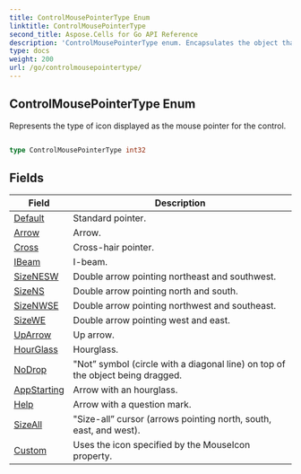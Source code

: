 ```yaml
---
title: ControlMousePointerType Enum 
linktitle: ControlMousePointerType
second_title: Aspose.Cells for Go API Reference
description: 'ControlMousePointerType enum. Encapsulates the object that represents controlmousepointertype in Go.'
type: docs
weight: 200
url: /go/controlmousepointertype/
---
```


## ControlMousePointerType Enum

Represents the type of icon displayed as the mouse pointer for the control.

```go

type ControlMousePointerType int32


```

## Fields

| Field | Description |
| --- | --- |
|[Default](./default/) | Standard pointer. | 
|[Arrow](./arrow/) | Arrow. | 
|[Cross](./cross/) | Cross-hair pointer. | 
|[IBeam](./ibeam/) | I-beam. | 
|[SizeNESW](./sizenesw/) | Double arrow pointing northeast and southwest. | 
|[SizeNS](./sizens/) | Double arrow pointing north and south. | 
|[SizeNWSE](./sizenwse/) | Double arrow pointing northwest and southeast. | 
|[SizeWE](./sizewe/) | Double arrow pointing west and east. | 
|[UpArrow](./uparrow/) | Up arrow. | 
|[HourGlass](./hourglass/) | Hourglass. | 
|[NoDrop](./nodrop/) | "Not” symbol (circle with a diagonal line) on top of the object being dragged. | 
|[AppStarting](./appstarting/) | Arrow with an hourglass. | 
|[Help](./help/) | Arrow with a question mark. | 
|[SizeAll](./sizeall/) | "Size-all” cursor (arrows pointing north, south, east, and west). | 
|[Custom](./custom/) | Uses the icon specified by the MouseIcon property. | 
